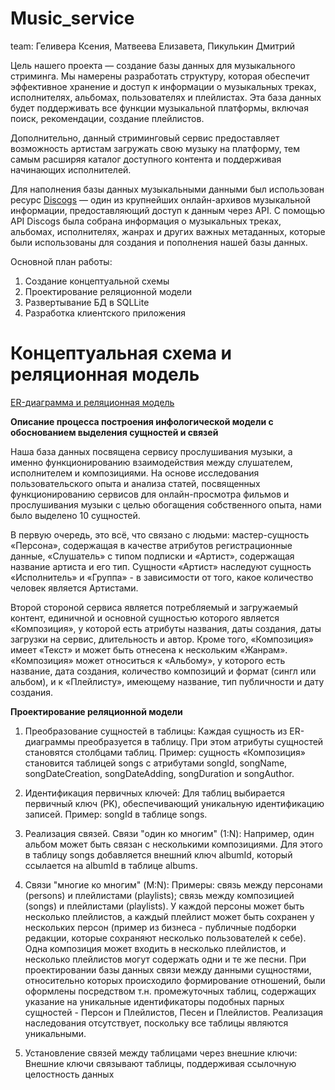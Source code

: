 # Music_service

team: Геливера Ксения, Матвеева Елизавета, Пикулькин Дмитрий

Цель нашего проекта — создание базы данных для музыкального стриминга. Мы намерены разработать структуру, которая обеспечит эффективное хранение и доступ к информации о музыкальных треках, исполнителях, альбомах, пользователях и плейлистах. Эта база данных будет поддерживать все функции музыкальной платформы, включая поиск, рекомендации, создание плейлистов.

Дополнительно, данный стриминговый сервис предоставляет возможность артистам загружать свою музыку на платформу, тем самым расширяя каталог доступного контента и поддерживая начинающих исполнителей.

Для наполнения базы данных музыкальными данными был использован ресурс <a href="https://www.discogs.com">Discogs</a> — один из крупнейших онлайн-архивов музыкальной информации, предоставляющий доступ к данным через API. С помощью API Discogs была собрана информация о музыкальных треках, альбомах, исполнителях, жанрах и других важных метаданных, которые были использованы для создания и пополнения нашей базы данных.


Основной план работы:
1. Создание концептуальной схемы
2. Проектирование реляционной модели
3. Развертывание БД в SQLLite
4. Разработка клиентского приложения

<h1>Концептуальная схема и реляционная модель</h1>
<p><a href="https://www.figma.com/board/bGEV6S15C9Pgm6UwMuc20H/Database-Design?node-id=4-78&t=QqhpE8JJA3hhTiaP-1">ER-диаграмма и реляционная модель</a></p>

<p><b>Описание процесса построения инфологической модели с обоснованием выделения сущностей и связей</b></p>

Наша база данных посвящена сервису прослушивания музыки, а именно функционированию взаимодействия между слушателем, исполнителем и композициями. На основе исследования пользовательского опыта и анализа статей, посвященных функционированию сервисов для онлайн-просмотра фильмов и прослушивания музыки с целью обогащения собственного опыта, нами было выделено 10 сущностей. 

В первую очередь, это всё, что связано с людьми: мастер-сущность «Персона», содержащая в качестве атрибутов регистрационные данные, «Слушатель» с типом подписки и «Артист», содержащая название артиста и его тип. Сущности «Артист» наследуют сущность «Исполнитель» и «Группа» - в зависимости от того, какое количество человек является Артистами.

Второй стороной сервиса является потребляемый и загружаемый контент, единичной и основной сущностью которого является «Композиция», у которой есть атрибуты названия, даты создания, даты загрузки на сервис, длительность и автор. Кроме того, «Композиция» имеет «Текст» и может быть отнесена к нескольким «Жанрам». «Композиция» может относиться к «Альбому», у которого есть название, дата создания, количество композиций и формат (сингл или альбом), и к «Плейлисту», имеющему название, тип публичности и дату создания.


<p><b>Проектирование реляционной модели</b></p>

1. Преобразование сущностей в таблицы: Каждая сущность из ER-диаграммы преобразуется в таблицу. При этом атрибуты сущностей становятся столбцами таблиц. Пример: сущность «Композиция» становится таблицей songs с атрибутами songId, songName, songDateCreation, songDateAdding, songDuration и songAuthor. 

2. Идентификация первичных ключей: Для таблиц выбирается первичный ключ (PK), обеспечивающий уникальную идентификацию записей. Пример: songId в таблице songs. 

3. Реализация связей. Связи "один ко многим" (1:N): Например, один альбом может быть связан с несколькими композициями. Для этого в таблицу songs добавляется внешний ключ albumId, который ссылается на albumId в таблице albums.

4. Связи "многие ко многим" (M:N): Примеры: связь между персонами (persons) и плейлистами (playlists); связь между композицией (songs) и плейлистами (playlists). У каждой персоны может быть несколько плейлистов, а каждый плейлист может быть сохранен у нескольких персон (пример из бизнеса - публичные подборки редакции, которые сохраняют несколько пользователей к себе). Одна композиция может входить в несколько плейлистов, и несколько плейлистов могут содержать одни и те же песни. 
При проектировании базы данных связи между данными сущностями, относительно которых происходило формирование отношений, были оформлены посредством т.н. промежуточных таблиц, содержащих указание на уникальные идентификаторы подобных парных сущностей - Персон и Плейлистов, Песен и Плейлистов. 
Реализация наследования отсутствует, поскольку все таблицы являются уникальными. 

5. Установление связей между таблицами через внешние ключи: 
Внешние ключи связывают таблицы, поддерживая ссылочную целостность данных
